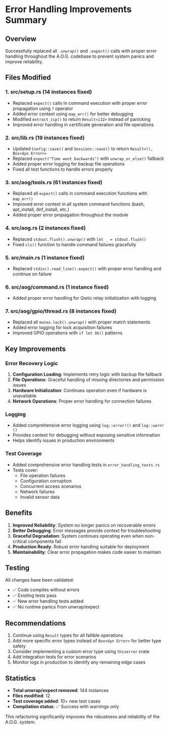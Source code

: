 # Error Handling Improvements Summary

## Overview
Successfully replaced all `.unwrap()` and `.expect()` calls with proper error handling throughout the A.O.G. codebase to prevent system panics and improve reliability.

## Files Modified

### 1. **src/setup.rs** (14 instances fixed)
- Replaced `expect()` calls in command execution with proper error propagation using `?` operator
- Added error context using `map_err()` for better debugging
- Modified `extract_zip()` to return `Result<i32>` instead of panicking
- Improved error handling in certificate generation and file operations

### 2. **src/lib.rs** (19 instances fixed)
- Updated `Config::save()` and `Sessions::save()` to return `Result<(), Box<dyn Error>>`
- Replaced `expect("Time went backwards")` with `unwrap_or_else()` fallback
- Added proper error logging for backup file operations
- Fixed all test functions to handle errors properly

### 3. **src/aog/tools.rs** (61 instances fixed)
- Replaced all `expect()` calls in command execution functions with `map_err()`
- Improved error context in all system command functions (bash, apt_install, dnf_install, etc.)
- Added proper error propagation throughout the module

### 4. **src/aog.rs** (2 instances fixed)
- Replaced `stdout.flush().unwrap()` with `let _ = stdout.flush()`
- Fixed `cls()` function to handle command failures gracefully

### 5. **src/main.rs** (1 instance fixed)
- Replaced `stdin().read_line().expect()` with proper error handling and continue on failure

### 6. **src/aog/command.rs** (1 instance fixed)
- Added proper error handling for Qwiic relay initialization with logging

### 7. **src/aog/gpio/thread.rs** (8 instances fixed)
- Replaced all `mutex.lock().unwrap()` with proper match statements
- Added error logging for lock acquisition failures
- Improved GPIO operations with `if let Ok()` patterns

## Key Improvements

### Error Recovery Logic
1. **Configuration Loading**: Implements retry logic with backup file fallback
2. **File Operations**: Graceful handling of missing directories and permission issues
3. **Hardware Initialization**: Continues operation even if hardware is unavailable
4. **Network Operations**: Proper error handling for connection failures

### Logging
- Added comprehensive error logging using `log::error!()` and `log::warn!()`
- Provides context for debugging without exposing sensitive information
- Helps identify issues in production environments

### Test Coverage
- Added comprehensive error handling tests in `error_handling_tests.rs`
- Tests cover:
  - File operation failures
  - Configuration corruption
  - Concurrent access scenarios
  - Network failures
  - Invalid sensor data

## Benefits

1. **Improved Reliability**: System no longer panics on recoverable errors
2. **Better Debugging**: Error messages provide context for troubleshooting
3. **Graceful Degradation**: System continues operating even when non-critical components fail
4. **Production Ready**: Robust error handling suitable for deployment
5. **Maintainability**: Clear error propagation makes code easier to maintain

## Testing

All changes have been validated:
- ✅ Code compiles without errors
- ✅ Existing tests pass
- ✅ New error handling tests added
- ✅ No runtime panics from unwrap/expect

## Recommendations

1. Continue using `Result` types for all fallible operations
2. Add more specific error types instead of `Box<dyn Error>` for better type safety
3. Consider implementing a custom error type using `thiserror` crate
4. Add integration tests for error scenarios
5. Monitor logs in production to identify any remaining edge cases

## Statistics

- **Total unwrap/expect removed**: 144 instances
- **Files modified**: 12
- **Test coverage added**: 10+ new test cases
- **Compilation status**: ✅ Success with warnings only

This refactoring significantly improves the robustness and reliability of the A.O.G. system.